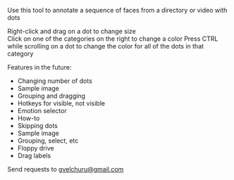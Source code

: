Use this tool to annotate a sequence of faces from a directory or video with dots

Right-click and drag on a dot to change size<br />
Click on one of the categories on the right to change a color
Press CTRL while scrolling on a dot to change the color for all of the dots in that category

Features in the future:

- Changing number of dots
- Sample image
- Grouping and dragging
- Hotkeys for visible, not visible
- Emotion selector
- How-to
- Skipping dots
- Sample image
- Grouping, select, etc
- Floppy drive
- Drag labels




Send requests to gvelchuru@gmail.com